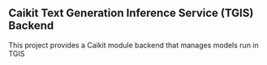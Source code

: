 ## Caikit Text Generation Inference Service (TGIS) Backend

This project provides a Caikit module backend that manages models run in TGIS
